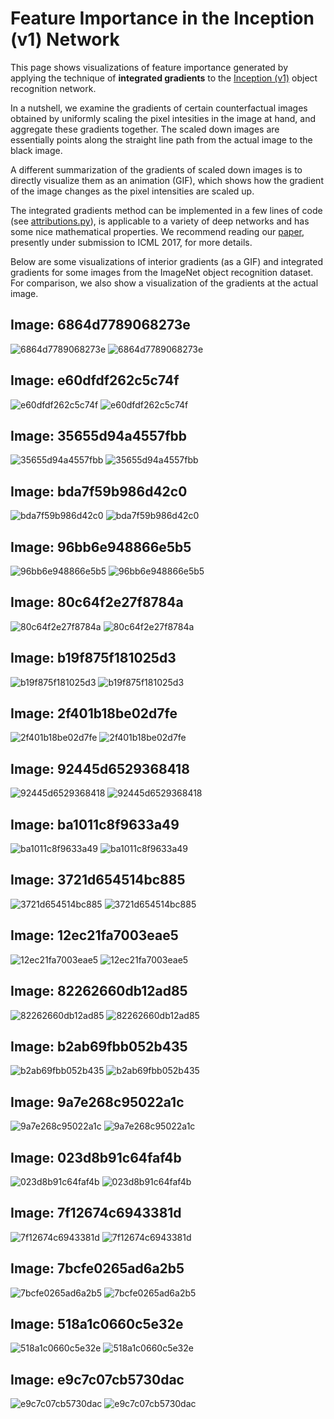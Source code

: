 # Feature Importance in the Inception (v1) Network

This page shows visualizations of feature importance generated by applying the
technique of **integrated gradients** to the [Inception (v1)][incp-paper] object
recognition network.

In a nutshell, we examine the gradients of certain counterfactual images
obtained by uniformly scaling the pixel intesities in the image at hand,
and aggregate these gradients together. The scaled down images are essentially
points along the straight line path from the actual image to the black image.

A different summarization of the gradients of scaled down images is to directly
visualize them as an animation (GIF), which shows how the gradient of the image
changes as the pixel intensities are scaled up.

The integrated gradients method can be implemented in a few lines of code
(see [attributions.py][attributions-code]), is applicable to a variety of deep
networks and has some nice mathematical properties. We recommend reading our
[paper][icml-submission], presently under submission to ICML 2017, for more
details.

Below are some visualizations of interior gradients (as a GIF) and integrated
gradients for some images from the ImageNet object recognition dataset. For
comparison, we also show a visualization of the gradients at the actual image.

## Image: 6864d7789068273e
![6864d7789068273e](/Visualizations/IntegratedGradients/6864d7789068273e.jpg)
![6864d7789068273e](/Visualizations/Gifs/6864d7789068273e.gif)
## Image: e60dfdf262c5c74f
![e60dfdf262c5c74f](/Visualizations/IntegratedGradients/e60dfdf262c5c74f.jpg)
![e60dfdf262c5c74f](/Visualizations/Gifs/e60dfdf262c5c74f.gif)
## Image: 35655d94a4557fbb
![35655d94a4557fbb](/Visualizations/IntegratedGradients/35655d94a4557fbb.jpg)
![35655d94a4557fbb](/Visualizations/Gifs/35655d94a4557fbb.gif)
## Image: bda7f59b986d42c0
![bda7f59b986d42c0](/Visualizations/IntegratedGradients/bda7f59b986d42c0.jpg)
![bda7f59b986d42c0](/Visualizations/Gifs/bda7f59b986d42c0.gif)
## Image: 96bb6e948866e5b5
![96bb6e948866e5b5](/Visualizations/IntegratedGradients/96bb6e948866e5b5.jpg)
![96bb6e948866e5b5](/Visualizations/Gifs/96bb6e948866e5b5.gif)
## Image: 80c64f2e27f8784a
![80c64f2e27f8784a](/Visualizations/IntegratedGradients/80c64f2e27f8784a.jpg)
![80c64f2e27f8784a](/Visualizations/Gifs/80c64f2e27f8784a.gif)
## Image: b19f875f181025d3
![b19f875f181025d3](/Visualizations/IntegratedGradients/b19f875f181025d3.jpg)
![b19f875f181025d3](/Visualizations/Gifs/b19f875f181025d3.gif)
## Image: 2f401b18be02d7fe
![2f401b18be02d7fe](/Visualizations/IntegratedGradients/2f401b18be02d7fe.jpg)
![2f401b18be02d7fe](/Visualizations/Gifs/2f401b18be02d7fe.gif)
## Image: 92445d6529368418
![92445d6529368418](/Visualizations/IntegratedGradients/92445d6529368418.jpg)
![92445d6529368418](/Visualizations/Gifs/92445d6529368418.gif)
## Image: ba1011c8f9633a49
![ba1011c8f9633a49](/Visualizations/IntegratedGradients/ba1011c8f9633a49.jpg)
![ba1011c8f9633a49](/Visualizations/Gifs/ba1011c8f9633a49.gif)
## Image: 3721d654514bc885
![3721d654514bc885](/Visualizations/IntegratedGradients/3721d654514bc885.jpg)
![3721d654514bc885](/Visualizations/Gifs/3721d654514bc885.gif)
## Image: 12ec21fa7003eae5
![12ec21fa7003eae5](/Visualizations/IntegratedGradients/12ec21fa7003eae5.jpg)
![12ec21fa7003eae5](/Visualizations/Gifs/12ec21fa7003eae5.gif)
## Image: 82262660db12ad85
![82262660db12ad85](/Visualizations/IntegratedGradients/82262660db12ad85.jpg)
![82262660db12ad85](/Visualizations/Gifs/82262660db12ad85.gif)
## Image: b2ab69fbb052b435
![b2ab69fbb052b435](/Visualizations/IntegratedGradients/b2ab69fbb052b435.jpg)
![b2ab69fbb052b435](/Visualizations/Gifs/b2ab69fbb052b435.gif)
## Image: 9a7e268c95022a1c
![9a7e268c95022a1c](/Visualizations/IntegratedGradients/9a7e268c95022a1c.jpg)
![9a7e268c95022a1c](/Visualizations/Gifs/9a7e268c95022a1c.gif)
## Image: 023d8b91c64faf4b
![023d8b91c64faf4b](/Visualizations/IntegratedGradients/023d8b91c64faf4b.jpg)
![023d8b91c64faf4b](/Visualizations/Gifs/023d8b91c64faf4b.gif)
## Image: 7f12674c6943381d
![7f12674c6943381d](/Visualizations/IntegratedGradients/7f12674c6943381d.jpg)
![7f12674c6943381d](/Visualizations/Gifs/7f12674c6943381d.gif)
## Image: 7bcfe0265ad6a2b5
![7bcfe0265ad6a2b5](/Visualizations/IntegratedGradients/7bcfe0265ad6a2b5.jpg)
![7bcfe0265ad6a2b5](/Visualizations/Gifs/7bcfe0265ad6a2b5.gif)
## Image: 518a1c0660c5e32e
![518a1c0660c5e32e](/Visualizations/IntegratedGradients/518a1c0660c5e32e.jpg)
![518a1c0660c5e32e](/Visualizations/Gifs/518a1c0660c5e32e.gif)
## Image: e9c7c07cb5730dac
![e9c7c07cb5730dac](/Visualizations/IntegratedGradients/e9c7c07cb5730dac.jpg)
![e9c7c07cb5730dac](/Visualizations/Gifs/e9c7c07cb5730dac.gif)
<!-- ## Image: 73db3c274688a2e0 -->
<!-- ![73db3c274688a2e0](/Visualizations/IntegratedGradients/73db3c274688a2e0.jpg) -->
<!-- ![73db3c274688a2e0](/Visualizations/Gifs/73db3c274688a2e0.gif) -->
<!-- ## Image: f33412087d9c224e -->
<!-- ![f33412087d9c224e](/Visualizations/IntegratedGradients/f33412087d9c224e.jpg) -->
<!-- ![f33412087d9c224e](/Visualizations/Gifs/f33412087d9c224e.gif) -->
<!-- ## Image: 87fa4cf351b87562 -->
<!-- ![87fa4cf351b87562](/Visualizations/IntegratedGradients/87fa4cf351b87562.jpg) -->
<!-- ![87fa4cf351b87562](/Visualizations/Gifs/87fa4cf351b87562.gif) -->
<!-- ## Image: 69e36e11e9ea9671 -->
<!-- ![69e36e11e9ea9671](/Visualizations/IntegratedGradients/69e36e11e9ea9671.jpg) -->
<!-- ![69e36e11e9ea9671](/Visualizations/Gifs/69e36e11e9ea9671.gif) -->
<!-- ## Image: 870ab22a9f39061d -->
<!-- ![870ab22a9f39061d](/Visualizations/IntegratedGradients/870ab22a9f39061d.jpg) -->
<!-- ![870ab22a9f39061d](/Visualizations/Gifs/870ab22a9f39061d.gif) -->
<!-- ## Image: 700a04c5c2ca6e80 -->
<!-- ![700a04c5c2ca6e80](/Visualizations/IntegratedGradients/700a04c5c2ca6e80.jpg) -->
<!-- ![700a04c5c2ca6e80](/Visualizations/Gifs/700a04c5c2ca6e80.gif) -->
<!-- ## Image: ca29bcc7ead4c115 -->
<!-- ![ca29bcc7ead4c115](/Visualizations/IntegratedGradients/ca29bcc7ead4c115.jpg) -->
<!-- ![ca29bcc7ead4c115](/Visualizations/Gifs/ca29bcc7ead4c115.gif) -->
<!-- ## Image: 1e626579f6ad7b2b -->
<!-- ![1e626579f6ad7b2b](/Visualizations/IntegratedGradients/1e626579f6ad7b2b.jpg) -->
<!-- ![1e626579f6ad7b2b](/Visualizations/Gifs/1e626579f6ad7b2b.gif) -->
<!-- ## Image: 1eb9afc2b4e01ecd -->
<!-- ![1eb9afc2b4e01ecd](/Visualizations/IntegratedGradients/1eb9afc2b4e01ecd.jpg) -->
<!-- ![1eb9afc2b4e01ecd](/Visualizations/Gifs/1eb9afc2b4e01ecd.gif) -->
<!-- ## Image: c27bc2e66f1e66d2 -->
<!-- ![c27bc2e66f1e66d2](/Visualizations/IntegratedGradients/c27bc2e66f1e66d2.jpg) -->
<!-- ![c27bc2e66f1e66d2](/Visualizations/Gifs/c27bc2e66f1e66d2.gif) -->
<!-- ## Image: 5832f36306fb3d66 -->
<!-- ![5832f36306fb3d66](/Visualizations/IntegratedGradients/5832f36306fb3d66.jpg) -->
<!-- ![5832f36306fb3d66](/Visualizations/Gifs/5832f36306fb3d66.gif) -->
<!-- ## Image: 83abcb73307791e8 -->
<!-- ![83abcb73307791e8](/Visualizations/IntegratedGradients/83abcb73307791e8.jpg) -->
<!-- ![83abcb73307791e8](/Visualizations/Gifs/83abcb73307791e8.gif) -->
<!-- ## Image: 82ba0b4b5bb0f7d6 -->
<!-- ![82ba0b4b5bb0f7d6](/Visualizations/IntegratedGradients/82ba0b4b5bb0f7d6.jpg) -->
<!-- ![82ba0b4b5bb0f7d6](/Visualizations/Gifs/82ba0b4b5bb0f7d6.gif) -->
<!-- ## Image: fcd9bbea9f6f5c4a -->
<!-- ![fcd9bbea9f6f5c4a](/Visualizations/IntegratedGradients/fcd9bbea9f6f5c4a.jpg) -->
<!-- ![fcd9bbea9f6f5c4a](/Visualizations/Gifs/fcd9bbea9f6f5c4a.gif) -->
<!-- ## Image: ebc7a444a373cea2 -->
<!-- ![ebc7a444a373cea2](/Visualizations/IntegratedGradients/ebc7a444a373cea2.jpg) -->
<!-- ![ebc7a444a373cea2](/Visualizations/Gifs/ebc7a444a373cea2.gif) -->
<!-- ## Image: 2cc5396cf67cb4ec -->
<!-- ![2cc5396cf67cb4ec](/Visualizations/IntegratedGradients/2cc5396cf67cb4ec.jpg) -->
<!-- ![2cc5396cf67cb4ec](/Visualizations/Gifs/2cc5396cf67cb4ec.gif) -->
<!-- ## Image: f027da6ecb90917c -->
<!-- ![f027da6ecb90917c](/Visualizations/IntegratedGradients/f027da6ecb90917c.jpg) -->
<!-- ![f027da6ecb90917c](/Visualizations/Gifs/f027da6ecb90917c.gif) -->
<!-- ## Image: 093a9eb64c43f424 -->
<!-- ![093a9eb64c43f424](/Visualizations/IntegratedGradients/093a9eb64c43f424.jpg) -->
<!-- ![093a9eb64c43f424](/Visualizations/Gifs/093a9eb64c43f424.gif) -->
<!-- ## Image: 6717aba6a10b230f -->
<!-- ![6717aba6a10b230f](/Visualizations/IntegratedGradients/6717aba6a10b230f.jpg) -->
<!-- ![6717aba6a10b230f](/Visualizations/Gifs/6717aba6a10b230f.gif) -->
<!-- ## Image: 1bd6987fa9219dec -->
<!-- ![1bd6987fa9219dec](/Visualizations/IntegratedGradients/1bd6987fa9219dec.jpg) -->
<!-- ![1bd6987fa9219dec](/Visualizations/Gifs/1bd6987fa9219dec.gif) -->
<!-- ## Image: 15f7f26c4e131021 -->
<!-- ![15f7f26c4e131021](/Visualizations/IntegratedGradients/15f7f26c4e131021.jpg) -->
<!-- ![15f7f26c4e131021](/Visualizations/Gifs/15f7f26c4e131021.gif) -->
<!-- ## Image: 07541d201e18fd86 -->
<!-- ![07541d201e18fd86](/Visualizations/IntegratedGradients/07541d201e18fd86.jpg) -->
<!-- ![07541d201e18fd86](/Visualizations/Gifs/07541d201e18fd86.gif) -->
<!-- ## Image: d113c49533d14d9e -->
<!-- ![d113c49533d14d9e](/Visualizations/IntegratedGradients/d113c49533d14d9e.jpg) -->
<!-- ![d113c49533d14d9e](/Visualizations/Gifs/d113c49533d14d9e.gif) -->
<!-- ## Image: b52346e28fe2f580 -->
<!-- ![b52346e28fe2f580](/Visualizations/IntegratedGradients/b52346e28fe2f580.jpg) -->
<!-- ![b52346e28fe2f580](/Visualizations/Gifs/b52346e28fe2f580.gif) -->
<!-- ## Image: a2c980be2b5d464d -->
<!-- ![a2c980be2b5d464d](/Visualizations/IntegratedGradients/a2c980be2b5d464d.jpg) -->
<!-- ![a2c980be2b5d464d](/Visualizations/Gifs/a2c980be2b5d464d.gif) -->
<!-- ## Image: c55e7d498b6f7786 -->
<!-- ![c55e7d498b6f7786](/Visualizations/IntegratedGradients/c55e7d498b6f7786.jpg) -->
<!-- ![c55e7d498b6f7786](/Visualizations/Gifs/c55e7d498b6f7786.gif) -->
<!-- ## Image: 2587b0bd7d764bd9 -->
<!-- ![2587b0bd7d764bd9](/Visualizations/IntegratedGradients/2587b0bd7d764bd9.jpg) -->
<!-- ![2587b0bd7d764bd9](/Visualizations/Gifs/2587b0bd7d764bd9.gif) -->
<!-- ## Image: c9424338cd2cd36f -->
<!-- ![c9424338cd2cd36f](/Visualizations/IntegratedGradients/c9424338cd2cd36f.jpg) -->
<!-- ![c9424338cd2cd36f](/Visualizations/Gifs/c9424338cd2cd36f.gif) -->
<!-- ## Image: fff0b93993175fb2 -->
<!-- ![fff0b93993175fb2](/Visualizations/IntegratedGradients/fff0b93993175fb2.jpg) -->
<!-- ![fff0b93993175fb2](/Visualizations/Gifs/fff0b93993175fb2.gif) -->
<!-- ## Image: ba024e2cc38f0704 -->
<!-- ![ba024e2cc38f0704](/Visualizations/IntegratedGradients/ba024e2cc38f0704.jpg) -->
<!-- ![ba024e2cc38f0704](/Visualizations/Gifs/ba024e2cc38f0704.gif) -->
<!-- ## Image: c0a9ce885a9c26bc -->
<!-- ![c0a9ce885a9c26bc](/Visualizations/IntegratedGradients/c0a9ce885a9c26bc.jpg) -->
<!-- ![c0a9ce885a9c26bc](/Visualizations/Gifs/c0a9ce885a9c26bc.gif) -->
<!-- ## Image: 70bfca4555cca92e -->
<!-- ![70bfca4555cca92e](/Visualizations/IntegratedGradients/70bfca4555cca92e.jpg) -->
<!-- ![70bfca4555cca92e](/Visualizations/Gifs/70bfca4555cca92e.gif) -->
<!-- ## Image: 8314f5339d6f82ae -->
<!-- ![8314f5339d6f82ae](/Visualizations/IntegratedGradients/8314f5339d6f82ae.jpg) -->
<!-- ![8314f5339d6f82ae](/Visualizations/Gifs/8314f5339d6f82ae.gif) -->
<!-- ## Image: cc61d05004d45a28 -->
<!-- ![cc61d05004d45a28](/Visualizations/IntegratedGradients/cc61d05004d45a28.jpg) -->
<!-- ![cc61d05004d45a28](/Visualizations/Gifs/cc61d05004d45a28.gif) -->
<!-- ## Image: 8577b59a1d19c396 -->
<!-- ![8577b59a1d19c396](/Visualizations/IntegratedGradients/8577b59a1d19c396.jpg) -->
<!-- ![8577b59a1d19c396](/Visualizations/Gifs/8577b59a1d19c396.gif) -->
<!-- ## Image: 4e99de4f5610b052 -->
<!-- ![4e99de4f5610b052](/Visualizations/IntegratedGradients/4e99de4f5610b052.jpg) -->
<!-- ![4e99de4f5610b052](/Visualizations/Gifs/4e99de4f5610b052.gif) -->
<!-- ## Image: 407378360d17f0e6 -->
<!-- ![407378360d17f0e6](/Visualizations/IntegratedGradients/407378360d17f0e6.jpg) -->
<!-- ![407378360d17f0e6](/Visualizations/Gifs/407378360d17f0e6.gif) -->
<!-- ## Image: 7f59ece15328c57d -->
<!-- ![7f59ece15328c57d](/Visualizations/IntegratedGradients/7f59ece15328c57d.jpg) -->
<!-- ![7f59ece15328c57d](/Visualizations/Gifs/7f59ece15328c57d.gif) -->
<!-- ## Image: 8e570672510267d3 -->
<!-- ![8e570672510267d3](/Visualizations/IntegratedGradients/8e570672510267d3.jpg) -->
<!-- ![8e570672510267d3](/Visualizations/Gifs/8e570672510267d3.gif) -->
<!-- ## Image: 17ab5563b441224b -->
<!-- ![17ab5563b441224b](/Visualizations/IntegratedGradients/17ab5563b441224b.jpg) -->
<!-- ![17ab5563b441224b](/Visualizations/Gifs/17ab5563b441224b.gif) -->
<!-- ## Image: d19ebcb973f7904b -->
<!-- ![d19ebcb973f7904b](/Visualizations/IntegratedGradients/d19ebcb973f7904b.jpg) -->
<!-- ![d19ebcb973f7904b](/Visualizations/Gifs/d19ebcb973f7904b.gif) -->
<!-- ## Image: 5cd2c045c7b2b33a -->
<!-- ![5cd2c045c7b2b33a](/Visualizations/IntegratedGradients/5cd2c045c7b2b33a.jpg) -->
<!-- ![5cd2c045c7b2b33a](/Visualizations/Gifs/5cd2c045c7b2b33a.gif) -->

[incp-paper]:http://www.cv-foundation.org/openaccess/content_cvpr_2015/papers/Szegedy_Going_Deeper_With_2015_CVPR_paper.pdf
[icml-submission]:http://104.155.136.4:3000/pdf?id=rJzaDdYxx
[attributions-code]:https://github.com/ankurtaly/Attributions/blob/master/attributions.py
